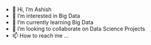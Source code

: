 - 👋 Hi, I’m Ashish
- 👀 I’m interested in Big Data
- 🌱 I’m currently learning Big Data
- 💞️ I’m looking to collaborate on Data Science Projects
- 📫 How to reach me ...

<!---
mrashishn/mrashishn is a ✨ special ✨ repository because its `README.md` (this file) appears on your GitHub profile.
You can click the Preview link to take a look at your changes.
--->
